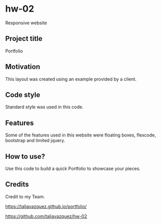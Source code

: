 
# hw-02
Responsive website
## Project title
Portfolio

## Motivation
This layout was created using an example provided by a client.

## Code style
Standard style was used in this code. 

## Features
Some of the features used in this website were floating boxes, flexcode, bootstrap and limited jquery.

## How to use?
Use this code to build a quick Portfolio to showcase your pieces.

## Credits
Credit to my Team.

https://taliavazquez.github.io/portfolio/

https://github.com/taliavazquez/hw-02
